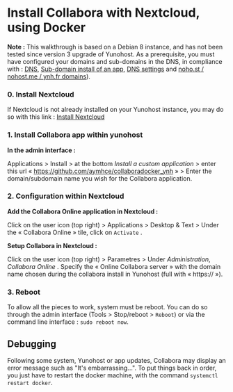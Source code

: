 # Install Collabora with Nextcloud, using Docker
**Note :** This walkthrough is based on a Debian 8 instance, and has not been tested since version 3 upgrade of Yunohost. As a prerequisite, you must have configured your domains and sub-domains in the DNS, in compliance with : [DNS](/dns_en), [Sub-domain install of an app](/dns_subdomains_en), [DNS settings](/dns_config_en) and [noho.st / nohost.me / ynh.fr domains](/dns_nohost_me_en)).

### 0. Install Nextcloud

If Nextcloud is not already installed on your Yunohost instance, you may do so with this link : [Install Nextcloud](https://install-app.yunohost.org/?app=nextcloud)

### 1. Install Collabora app within yunohost
**In the admin interface :**

Applications > Install > at the bottom _Install a custom application_ > enter this url « https://github.com/aymhce/collaboradocker_ynh  » > Enter the domain/subdomain name you wish for the Collabora application.

### 2. Configuration within Nextcloud

 **Add the Collabora Online application in Nextcloud :**

Click on the user icon (top right) >  Applications  >  Desktop & Text > Under the « Collabora Online » tile, click on  `Activate` .

**Setup Collabora in Nextcloud :**

Click on the user icon (top right) > Parametres > Under _Administration_, _Collabora Online_ .
Specify the  « Online Collabora server » with the domain name chosen during the collabora install in Yunohost (full with « https:// »).

### 3. Reboot
To allow all the pieces to work, system must be reboot. You can do so through the admin interface (Tools > Stop/reboot > `Reboot`) or via the command line interface : ``sudo reboot now``.

## Debugging
Following some system, Yunohost or app updates, Collabora may display an error message such as "It's embarrassing...". To put things back in order, you just have to restart the docker machine, with the command ``systemctl restart docker``.
